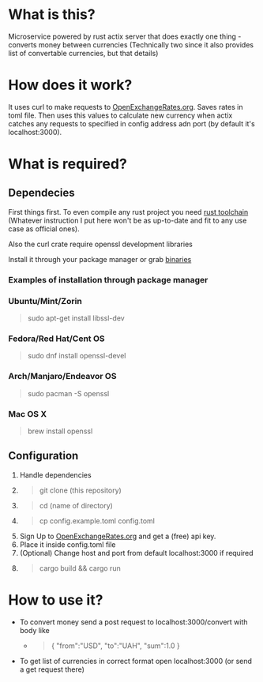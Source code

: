 # What is this?

Microservice powered by rust actix server that does exactly one thing - converts money between currencies
(Technically two since it also provides list of convertable currencies, but that details)

# How does it work?

It uses curl to make requests to [OpenExchangeRates.org](https://openexchangerates.org/). Saves rates in toml file. Then uses this values to calculate new currency when actix catches any requests to specified in config address adn port (by default it's localhost:3000). 

# What is required?

## Dependecies
First things first. To even compile any rust project you need [rust toolchain](https://www.rust-lang.org/learn/get-started) (Whatever instruction I put here won't be as up-to-date and fit to any use case as official ones). 

Also the curl crate require openssl development libraries

Install it through your package manager or grab [binaries](https://wiki.openssl.org/index.php/Binaries)

### Examples of installation through package manager

### Ubuntu/Mint/Zorin
>sudo apt-get install libssl-dev
### Fedora/Red Hat/Cent OS
>sudo dnf install openssl-devel
### Arch/Manjaro/Endeavor OS
>sudo pacman -S openssl
### Mac OS X
>brew install openssl

## Configuration
1. Handle dependencies
2. >git clone (this repository)
3. >cd (name of directory)
4. >cp config.example.toml config.toml
5. Sign Up to [OpenExchangeRates.org](https://openexchangerates.org/) and get a (free) api key.
6. Place it inside config.toml file
7. (Optional) Change host and port from default localhost:3000 if required
8. >cargo build && cargo run

# How to use it?
- To convert money send a post request to localhost:3000/convert with body like
  - >{ "from":"USD", "to":"UAH", "sum":1.0 }
- To get list of currencies in correct format open localhost:3000 (or send a get request there)
